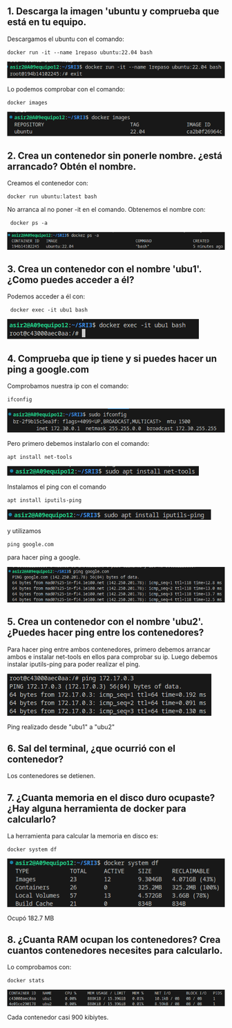 ## 1. Descarga la imagen 'ubuntu y comprueba que está en tu equipo.
Descargamos el ubuntu con el comando:

    docker run -it --name 1repaso ubuntu:22.04 bash

![Docker run](./imagenes/Screenshot_20240402_161328.png)

Lo podemos comprobar con el comando:

    docker images

![Docker images](./imagenes/dockerimages.png)

## 2. Crea un contenedor sin ponerle nombre. ¿está arrancado? Obtén el nombre.
Creamos el contenedor con:

    docker run ubuntu:latest bash
No arranca al no poner -it en el comando. Obtenemos el nombre con:

     docker ps -a

![Docker ps](./imagenes/dockerps.png)

## 3. Crea un contenedor con el nombre 'ubu1'. ¿Como puedes acceder a él?

Podemos acceder a él con:

     docker exec -it ubu1 bash

![Alt text](imagenes/Screenshot_20240402_162325.png)

## 4. Comprueba que ip tiene y si puedes hacer un ping a google.com

Comprobamos nuestra ip con el comando:

    ifconfig

![Alt text](imagenes/Screenshot_20240402_162540.png)    

Pero primero debemos instalarlo con el comando:

    apt install net-tools

![Alt text](imagenes/Screenshot_20240402_162508.png)    

Instalamos el ping con el comando 

    apt install iputils-ping

![Alt text](imagenes/Screenshot_20240402_162624.png)    

y utilizamos 

    ping google.com
para hacer ping a google.

![Alt text](imagenes/Screenshot_20240402_162709.png)

## 5. Crea un contenedor con el nombre 'ubu2'. ¿Puedes hacer ping entre los contenedores?

Para hacer ping entre ambos contenedores, primero debemos arrancar ambos e instalar net-tools en ellos para comprobar su ip. Luego debemos instalar iputils-ping para poder realizar el ping.

![Alt text](imagenes/Screenshot_20240402_163440.png)

Ping realizado desde "ubu1" a "ubu2"
## 6. Sal del terminal, ¿que ocurrió con el contenedor?

Los contenedores se detienen.

## 7. ¿Cuanta memoria en el disco duro ocupaste? ¿Hay alguna herramienta de docker para calcularlo?
La herramienta para calcular la memoria en disco es:

    docker system df

![Alt text](imagenes/Screenshot_20240402_164156.png)

Ocupó 182.7 MB



## 8. ¿Cuanta RAM ocupan los contenedores? Crea cuantos contenedores necesites para calcularlo.

Lo comprobamos con:

    docker stats

![Alt text](imagenes/Screenshot_20240402_164656.png)

Cada contenedor casi 900 kibiytes.
